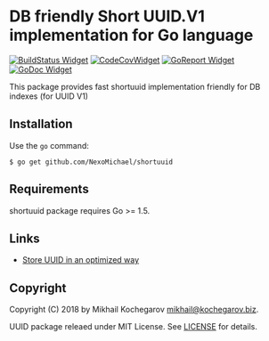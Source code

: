 # DB friendly Short UUID.V1 implementation for Go language

[![BuildStatus Widget]][BuildStatus Result]
[![CodeCovWidget]][CodeCovResult]
[![GoReport Widget]][GoReport Status]
[![GoDoc Widget]][GoDoc Link]

[BuildStatus Result]: https://travis-ci.org/NexoMichael/shortuuid
[BuildStatus Widget]: https://travis-ci.org/NexoMichael/shortuuid.svg?branch=master

[GoReport Status]: https://goreportcard.com/report/github.com/NexoMichael/shortuuid
[GoReport Widget]: https://goreportcard.com/badge/github.com/NexoMichael/shortuuid

[CodeCovResult]: https://coveralls.io/github/NexoMichael/shortuuid
[CodeCovWidget]: https://coveralls.io/repos/github/NexoMichael/shortuuid/badge.svg?branch=master

[GoDoc Link]: http://godoc.org/github.com/NexoMichael/shortuuid
[GoDoc Widget]: http://godoc.org/github.com/NexoMichael/shortuuid?status.svg

This package provides fast shortuuid implementation friendly for DB indexes (for UUID V1)

## Installation

Use the `go` command:

	$ go get github.com/NexoMichael/shortuuid

## Requirements

shortuuid package requires Go >= 1.5.

## Links
* [Store UUID in an optimized way](https://www.percona.com/blog/2014/12/19/store-uuid-optimized-way/)

## Copyright

Copyright (C) 2018 by Mikhail Kochegarov <mikhail@kochegarov.biz>.

UUID package releaed under MIT License.
See [LICENSE](https://github.com/NexoMichael/shortuuid/blob/master/LICENSE) for details.